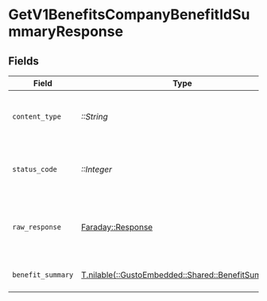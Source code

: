 # GetV1BenefitsCompanyBenefitIdSummaryResponse


## Fields

| Field                                                                                       | Type                                                                                        | Required                                                                                    | Description                                                                                 |
| ------------------------------------------------------------------------------------------- | ------------------------------------------------------------------------------------------- | ------------------------------------------------------------------------------------------- | ------------------------------------------------------------------------------------------- |
| `content_type`                                                                              | *::String*                                                                                  | :heavy_check_mark:                                                                          | HTTP response content type for this operation                                               |
| `status_code`                                                                               | *::Integer*                                                                                 | :heavy_check_mark:                                                                          | HTTP response status code for this operation                                                |
| `raw_response`                                                                              | [Faraday::Response](https://www.rubydoc.info/gems/faraday/Faraday/Response)                 | :heavy_check_mark:                                                                          | Raw HTTP response; suitable for custom response parsing                                     |
| `benefit_summary`                                                                           | [T.nilable(::GustoEmbedded::Shared::BenefitSummary)](../../models/shared/benefitsummary.md) | :heavy_minus_sign:                                                                          | Benefit summary response                                                                    |